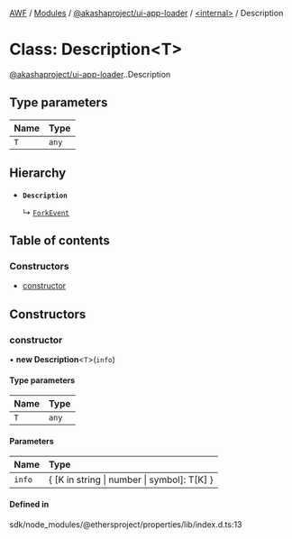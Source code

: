 [AWF](../README.md) / [Modules](../modules.md) / [@akashaproject/ui-app-loader](../modules/akashaproject_ui_app_loader.md) / [<internal\>](../modules/akashaproject_ui_app_loader._internal_.md) / Description

# Class: Description<T\>

[@akashaproject/ui-app-loader](../modules/akashaproject_ui_app_loader.md).[<internal>](../modules/akashaproject_ui_app_loader._internal_.md).Description

## Type parameters

| Name | Type |
| :------ | :------ |
| `T` | `any` |

## Hierarchy

- **`Description`**

  ↳ [`ForkEvent`](akashaproject_ui_app_loader._internal_.ForkEvent.md)

## Table of contents

### Constructors

- [constructor](akashaproject_ui_app_loader._internal_.Description.md#constructor)

## Constructors

### constructor

• **new Description**<`T`\>(`info`)

#### Type parameters

| Name | Type |
| :------ | :------ |
| `T` | `any` |

#### Parameters

| Name | Type |
| :------ | :------ |
| `info` | { [K in string \| number \| symbol]: T[K] } |

#### Defined in

sdk/node_modules/@ethersproject/properties/lib/index.d.ts:13
